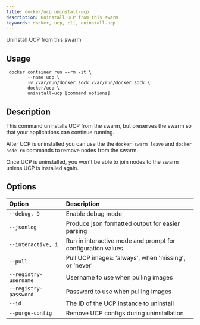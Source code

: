 ```yaml
---
title: docker/ucp uninstall-ucp
description: Uninstall UCP from this swarm
keywords: docker, ucp, cli, uninstall-ucp
---
```


Uninstall UCP from this swarm

## Usage

```
 docker container run --rm -it \
        --name ucp \
        -v /var/run/docker.sock:/var/run/docker.sock \
        docker/ucp \
        uninstall-ucp [command options]
```

## Description

This command uninstalls UCP from the swarm, but preserves the swarm so that
your applications can continue running.

After UCP is uninstalled you can use the the `docker swarm leave` and
`docker node rm` commands to remove nodes from the swarm.

Once UCP is uninstalled, you won't be able to join nodes to the swarm unless
UCP is installed again.


## Options

| Option                | Description                                                 |
| :-------------------- | :---------------------------------------------------------- |
| `--debug, D`          | Enable debug mode                                           |
| `--jsonlog`           | Produce json formatted output for easier parsing            |
| `--interactive, i`    | Run in interactive mode and prompt for configuration values |
| `--pull`              | Pull UCP images: 'always', when 'missing', or 'never'       |
| `--registry-username` | Username to use when pulling images                         |
| `--registry-password` | Password to use when pulling images                         |
| `--id`                | The ID of the UCP instance to uninstall                     |
| `--purge-config`      | Remove UCP configs during uninstallation                    |
